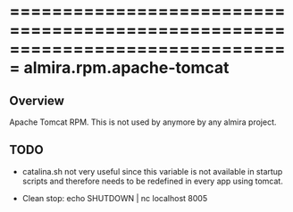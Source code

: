 ===============================================================================
almira.rpm.apache-tomcat
===============================================================================

Overview
--------
Apache Tomcat RPM. This is not used by anymore by any almira project. 


TODO
----
- catalina.sh not very useful since this variable is not available in startup
  scripts and therefore needs to be redefined in every app using tomcat.

- Clean stop: echo SHUTDOWN | nc localhost 8005 